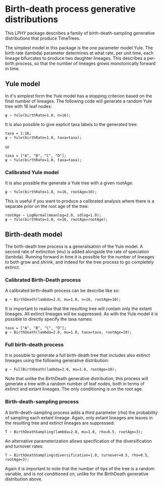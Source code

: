 # Birth-death process generative distributions

This LPHY package describes a family of birth-death-sampling generative distributions that produce TimeTrees.

The simplest model in this package is the one parameter model Yule. The birth rate (lambda) parameter determines at 
what rate, per unit time, each lineage bifurcates to produce two daughter lineages. This describes a per-birth process,
so that the number of lineages grows monotonically forward in time. 

## Yule model

In it's simplest form the Yule model has a stopping criterion based on the final number of lineages. The following
code will generate a random Yule tree with 16 leaf nodes:

```
ψ ~ Yule(birthRate=1.0, n=16);
```

It is also possible to give explicit taxa labels to the generated tree:

```
taxa = 1:16;
ψ ~ Yule(birthRate=1.0, taxa=taxa);
```

or

```
taxa = ["A", "B", "C", "D"];
ψ ~ Yule(birthRate=1.0, taxa=taxa);
```

### Calibrated Yule model

It is also possible the generate a Yule tree with a given rootAge:

```
ψ ~ Yule(birthRate=1.0, n=16, rootAge=10);
```

This is useful if you want to produce a calibrated analysis where there is a separate prior on the root age of the tree:

```
rootAge ~ LogNormal(meanlog=2.0, sdlog=1.0);
ψ ~ Yule(birthRate=1.0, n=16, rootAge=rootAge);
```

## Birth-death model

The birth-death tree process is a generalisation of the Yule model. A second rate of extinction (mu) is added alongside
the rate of speciation (lambda). Running forward in time it is possible for the number of lineages to both grow and 
shrink, and indeed for the tree process to go completely extinct. 

### Calibrated Birth-Death process

A calibrated birth-death process can be describe like so:

```
ψ ~ BirthDeath(lambda=2.0, mu=1.0, n=16, rootAge=10);
```

It is important to realise that the resulting tree will contain only the extant lineages. All extinct lineages will be
suppressed. As with the Yule model it is possible to directly specify the taxa names:

```
taxa = ["A", "B", "C", "D"];
ψ ~ BirthDeath(lambda=2.0, mu=1.0, taxa=taxa, rootAge=10);
```

### Full birth-death process

It is possible to generate a full birth-death tree that includes also extinct lineages using the following generative
distribution:

```
ψ ~ FullBirthDeath(lambda=2.0, mu=1.0, rootAge=10);
```

Note that unlike the BirthDeath generative distribution, this process will generate a tree with a random number of
leaf nodes, both in terms of extinct and extant lineages. The only conditioning is on the root age.

### Birth-death-sampling process

A birth-death-sampling process adds a third parameter (rho) the probability of sampling each extant lineage. Again, 
only extant lineages are leaves in the resulting tree and extinct lineages are suppressed:

```
T ~ BirthDeathSampling(lambda=2.0, mu=1.0, rho=0.5, rootAge=3);
```

An alternative parameterization allows specification of the diversification and turnover rates:

```
T ~ BirthDeathSampling(diversification=1.0, turnover=0.5, rho=0.5, rootAge=3);
```

Again it is important to note that the number of tips of the tree is a random variable, and is not conditioned on,
unlike for the BirthDeath generative distribution above.
